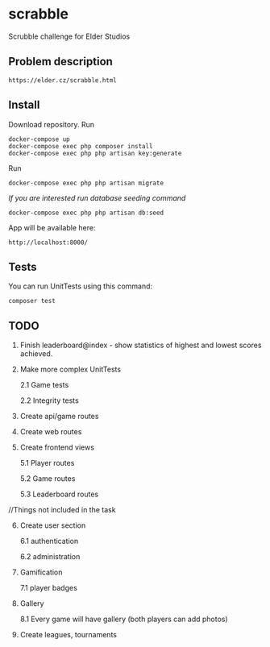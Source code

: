 # scrabble
Scrubble challenge for Elder Studios

## Problem description

    https://elder.cz/scrabble.html

## Install

Download repository.
Run 

    docker-compose up
    docker-compose exec php composer install
    docker-compose exec php php artisan key:generate
    
Run 

    docker-compose exec php php artisan migrate
    
*If you are interested run database seeding command*

    docker-compose exec php php artisan db:seed
    

App will be available here:

    http://localhost:8000/
    
## Tests

You can run UnitTests using this command:

    composer test
    
## TODO

1. Finish leaderboard@index - show statistics of highest and lowest scores achieved.

2. Make more complex UnitTests
    
    2.1 Game tests
    
    2.2 Integrity tests
    
3. Create api/game routes

4. Create web routes

5. Create frontend views
    
    5.1 Player routes
    
    5.2 Game routes
    
    5.3 Leaderboard routes


//Things not included in the task

    
6. Create user section

    6.1 authentication
    
    6.2 administration
    
7. Gamification

    7.1 player badges
    
8. Gallery
    
    8.1 Every game will have gallery (both players can add photos)
    
9. Create leagues, tournaments